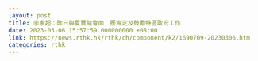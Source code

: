 ```yaml
---
layout: post
title: 李家超：昨日與夏寶龍會面　獲肯定及鼓勵特區政府工作
date: 2023-03-06 15:57:59.000000000 +08:00
link: https://news.rthk.hk/rthk/ch/component/k2/1690709-20230306.htm
categories: rthk
---
```



